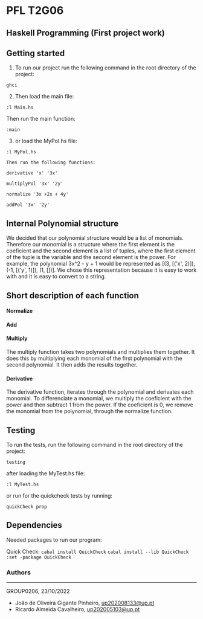 # PFL T2G06
## Haskell Programming (First project work)

## Getting started
1. To run our project run the following command in the root directory of the project:

```ghci```

2. Then load the main file:

```:l Main.hs```

 Then run the main function:

```:main```

 3. or load the MyPol.hs file:
 
```:l MyPol.hs```

    Then run the following functions:

```derivative 'x' '3x'```

```multiplyPol '3x' '2y'```

```normalize '3x +2x + 4y'```

```addPol '3x' '2y'```

## Internal Polynomial structure

We decided that our polynomial structure would be a list of monomials.
Therefore our monomial is a structure where the first element is the coeficient and the second element is a list of tuples, where the first element of the tuple is the variable and the second element is the power. For example, the polynomial 3x^2 - y + 1 would be represented as [(3, [('x', 2)]), (-1, [('y', 1)]), (1, [])]. We chose this representation because it is easy to work with and it is easy to convert to a string.

## Short description of each function

#### __Normalize__

#### __Add__

#### __Multiply__
The multiply function takes two polynomials and multiplies them together. It does this by multiplying each monomial of the first polynomial with the second polynomial. It then adds the results together.

#### __Derivative__
The derivative function, iterates through the polynomial and derivates each monomial. To differenciate a monomial, we multiply the coeficient with the power and then subtract 1 from the power. If the coeficient is 0, we remove the monomial from the polynomial, through the normalize function. 

## Testing
To run the tests, run the following command in the root directory of the project:

```testing```

after loading the MyTest.hs file:

```:l MyTest.hs```

or run for the quickcheck tests by running:

```quickCheck prop```

## Dependencies

Needed packages to run our program:

Quick Check:
```cabal install QuickCheck```
```cabal install --lib QuickCheck```
```:set -package QuickCheck```




### Authors

---

GROUP0206, 23/10/2022

* João de Oliveira Gigante Pinheiro, up202008133@up.pt
* Ricardo Almeida Cavalheiro, up202005103@up.pt



